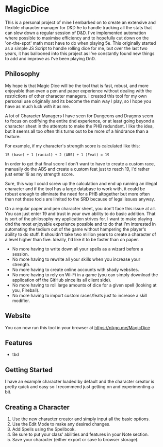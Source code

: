 # MagicDice
This is a personal project of mine I embarked on to create an extensive and flexible character manager for D&D 5e to handle tracking all the stats that can slow down a regular session of D&D. I've implemented automation where possible to maximise efficiency and to hopefully cut down on the 'on-the-spot' math most have to do when playing 5e. This originally started as a simple JS Script to handle rolling dice for me, but over the last two years, it has ballooned into this project as I've constantly found new things to add and improve as I've been playing DnD.

## Philosophy
My hope is that Magic Dice will be the tool that is fast, robust, and more enjoyable than even a pen and paper experience without dealing with the restrictions of other character managers. I created this tool for my own personal use originally and its become the main way I play, so I hope you have as much luck with it as me.

A lot of Character Managers I have seen for Dungeons and Dragons seem to focus on codifying the entire dnd experience, or at least going beyond a character sheet in the attempts to make the PHB redundant. I like the idea, but it seems all too often this turns out to be more of a hindrance than a feature.

For example, if my character's strength score is calculated like this:
```
15 (base) + 1 (racial) + 2 (ABS) + 1 (Feat) = 19
```
In order to get that final score I don't want to have to create a custom race, manually do the ABS and create a custom feat just to reach 19, I'd rather just enter 19 as my strength score.

Sure, this way I could screw up the calculation and end up running an illegal character and if the tool has a large database to work with, it could be robust enough to eliminate the need for a PHB altogether but more often than not these tools are limited to the SRD because of legal issues anyway.

On a regular paper and pen character sheet, you don't face this issue at all. You can just enter 19 and trust in your own ability to do basic addition. That is sort of the philosophy my application strives for. I want to make playing dnd the most enjoyable experience possible and to do that I'm interested in automating the tedium out of the game without hampering the player's ability to do stuff. It shouldn't take two million years to create a character of a level higher than five. Ideally, I'd like it to be faster than on paper.

- No more having to write down all your spells as a wizard before a session.
- No more having to rewrite all your skills when you increase your strength.
- No more having to create online accounts with shady websites.
- No more having to rely on Wi-Fi in a game (you can simply download the application off the GitHub since its all client side).
- No more having to roll large amounts of dice for a given spell (looking at you, Fireball).
- No more having to import custom races/feats just to increase a skill modifier.

## Website
You can now run this tool in your browser at https://nikgo.me/MagicDice

## Features
- tbd
  
## Getting Started
I have an example character loaded by default and the character creator is pretty quick and easy so I recommend just getting on and experimenting a bit.

## Creating a Character
1. Use the new character creator and simply input all the basic options.
1. Use the Edit Mode to make any desired changes.
1. Add Spells using the Spellbook.
1. Be sure to put your class' abilities and features in your Note section.
1. Save your character (either export or save to browser storage).
